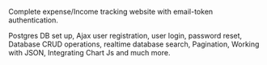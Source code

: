 Complete expense/Income tracking website with email-token authentication. 

Postgres DB set up, Ajax user registration, user login, password reset, Database CRUD 
operations, realtime database search, Pagination, Working with JSON, Integrating Chart Js and much more.